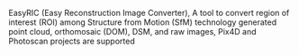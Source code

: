 EasyRIC (Easy Reconstruction Image Converter), A tool to convert region of interest (ROI) among Structure from Motion (SfM) technology generated point cloud, orthomosaic (DOM), DSM, and raw images, Pix4D and Photoscan projects are supported
